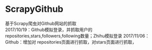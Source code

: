 # ScrapyGithub
基于Scrapy爬虫对Github网站的抓取  
2017/10/19：Github模拟登录，并抓取用户的repositories,stars,followers,following数量；Zhihu模拟登录
2017/11/06：Github：增加对 repositories页面进行抓取，对stars页面进行抓取，
